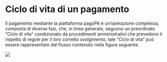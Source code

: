 # Ciclo di vita di un pagamento

Il pagamento mediante la piattaforma pagoPA è un’operazione complessa, composta di diverse fasi, che, in linea generale, seguono un preordinato “Ciclo di vita” condizionato da procedimenti amministrativi che prevedono il rispetto di regole per il loro corretto svolgimento, tale “Ciclo di vita” può essere rappresentato dal flusso contenuto nella figura seguente.

![](../../.gitbook/assets/ciclo\_pagamento.png)
